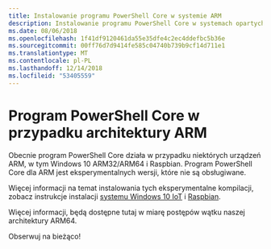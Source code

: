 ```yaml
---
title: Instalowanie programu PowerShell Core w systemie ARM
description: Instalowanie programu PowerShell Core w systemach opartych na ARM
ms.date: 08/06/2018
ms.openlocfilehash: 1f41df9120461da55e35dfe4c2ec4ddefbc5b36e
ms.sourcegitcommit: 00ff76d7d9414fe585c04740b739b9cf14d711e1
ms.translationtype: MT
ms.contentlocale: pl-PL
ms.lasthandoff: 12/14/2018
ms.locfileid: "53405559"
---
```

# <a name="powershell-core-on-arm"></a>Program PowerShell Core w przypadku architektury ARM

Obecnie program PowerShell Core działa w przypadku niektórych urządzeń ARM, w tym Windows 10 ARM32/ARM64 i Raspbian.
Program PowerShell Core dla ARM jest eksperymentalnych wersji, które nie są obsługiwane.

Więcej informacji na temat instalowania tych eksperymentalne kompilacji, zobacz instrukcje instalacji [systemu Windows 10 IoT](installing-powershell-core-on-windows.md#deploying-on-windows-iot) i [Raspbian](installing-powershell-core-on-linux.md#raspbian).

Więcej informacji, będą dostępne tutaj w miarę postępów wątku naszej architektury ARM64.

Obserwuj na bieżąco!
